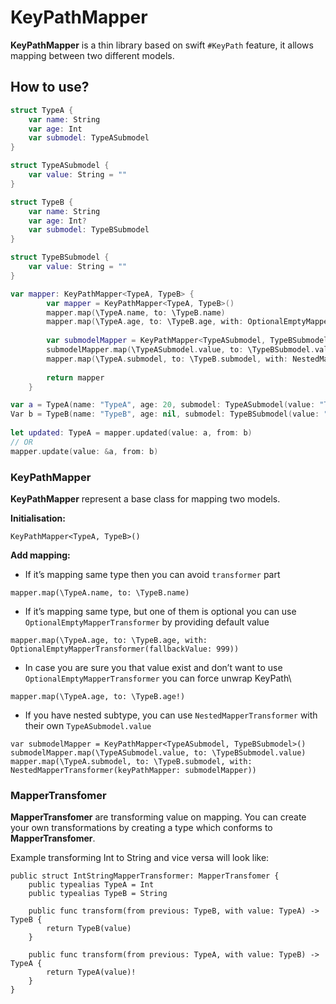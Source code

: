 # KeyPathMapper
**KeyPathMapper** is a thin library based on swift `#KeyPath` feature, it allows mapping between two different models.

## How to use?

```swift
struct TypeA {
    var name: String
    var age: Int
    var submodel: TypeASubmodel
}

struct TypeASubmodel {
    var value: String = ""
}

struct TypeB {
    var name: String
    var age: Int?
    var submodel: TypeBSubmodel
}

struct TypeBSubmodel {
    var value: String = ""
}

var mapper: KeyPathMapper<TypeA, TypeB> {
        var mapper = KeyPathMapper<TypeA, TypeB>()
        mapper.map(\TypeA.name, to: \TypeB.name)
        mapper.map(\TypeA.age, to: \TypeB.age, with: OptionalEmptyMapperTransformer(fallbackValue: 999))
        
        var submodelMapper = KeyPathMapper<TypeASubmodel, TypeBSubmodel>()
        submodelMapper.map(\TypeASubmodel.value, to: \TypeBSubmodel.value)
        mapper.map(\TypeA.submodel, to: \TypeB.submodel, with: NestedMapperTransformer(keyPathMapper: submodelMapper))
        
        return mapper
    }

var a = TypeA(name: "TypeA", age: 20, submodel: TypeASubmodel(value: "TypeASubmodel"))
Var b = TypeB(name: "TypeB", age: nil, submodel: TypeBSubmodel(value: "TypeBSubmodel"))
        
let updated: TypeA = mapper.updated(value: a, from: b)
// OR
mapper.update(value: &a, from: b)

```


### KeyPathMapper
**KeyPathMapper** represent a base class for mapping two models.

**Initialisation:**

`KeyPathMapper<TypeA, TypeB>()`

**Add mapping:**
- If it’s mapping same type then you can avoid `transformer` part

 ```
 mapper.map(\TypeA.name, to: \TypeB.name)
 ```

- If it’s mapping same type, but one of them is optional you can use `OptionalEmptyMapperTransformer` by providing default value

```
mapper.map(\TypeA.age, to: \TypeB.age, with: OptionalEmptyMapperTransformer(fallbackValue: 999))
```

- In case you are sure you that value exist and don’t want to use `OptionalEmptyMapperTransformer` you can force unwrap KeyPath\

```
mapper.map(\TypeA.age, to: \TypeB.age!)
```

- If you have nested subtype, you can use `NestedMapperTransformer` with their own `TypeASubmodel.value`  

```
var submodelMapper = KeyPathMapper<TypeASubmodel, TypeBSubmodel>()
submodelMapper.map(\TypeASubmodel.value, to: \TypeBSubmodel.value)
mapper.map(\TypeA.submodel, to: \TypeB.submodel, with: NestedMapperTransformer(keyPathMapper: submodelMapper))
```

### MapperTransfomer
**MapperTransfomer** are transforming value on mapping. You can create your own transformations by creating a type which conforms to  **MapperTransfomer**.

Example transforming Int to String and vice versa will look like:

```
public struct IntStringMapperTransformer: MapperTransfomer {
    public typealias TypeA = Int
    public typealias TypeB = String
    
    public func transform(from previous: TypeB, with value: TypeA) -> TypeB {
        return TypeB(value)
    }
    
    public func transform(from previous: TypeA, with value: TypeB) -> TypeA {
        return TypeA(value)!
    }
}
```

